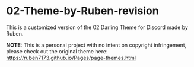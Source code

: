 # 02-Theme-by-Ruben-revision
This is a customized version of the 02 Darling Theme for Discord made by Ruben. 

<b>NOTE:</b> This is a personal project with no intent on copyright infringement, please check out the original theme here: https://ruben7173.github.io/Pages/page-themes.html 
